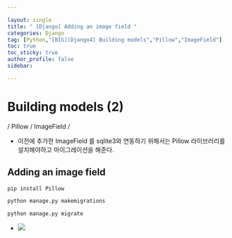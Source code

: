```yaml
---

layout: single
title: " [Django] Adding an image field "
categories: Django
tag: [Python,"[BIG][Django4] Building models","Pillow","ImageField"]
toc: true
toc_sticky: true
author_profile: false
sidebar:

---
```

# Building models (2)

/ Pillow / ImageField /

- 이전에 추가한 ImageField 를 sqlite3와 연동하기 위해서는 Pillow 라이브러리를 설치해야하고 마이그레이션을 해준다.
## Adding an image field
```cmd
pip install Pillow

python manage.py makemigrations

python manage.py migrate
```

- ![](https://i.imgur.com/qw0G8rS.png)
